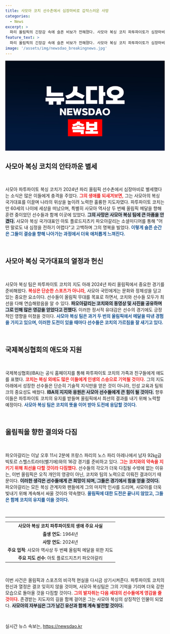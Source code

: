 ```yaml
---
title: 사모아 코치 선수촌에서 심장마비로 갑작스러운 사망
categories:
  - News
excerpt: >
  파리 올림픽의 긴장감 속에 슬픈 비보가 전해졌다. 사모아 복싱 코치 파투파이토가 심장마비로 세상을 떠났고, 그의 마지막 순간은 올림픽의 꿈과 함께 사라졌다. 아픈 추억과 감정이 뒤엉킨 이야기 속으로 들어가 보세요.
feature_text: >
  파리 올림픽의 긴장감 속에 슬픈 비보가 전해졌다. 사모아 복싱 코치 파투파이토가 심장마비로 세상을 떠났고, 그의 마지막 순간은 올림픽의 꿈과 함께 사라졌다. 아픈 추억과 감정이 뒤엉킨 이야기 속으로 들어가 보세요.
image: '/assets/img/newsdao_breakingnews.jpg'
---
```


<p><img src="/assets/img/newsdao_breakingnews.jpg" alt="ranknews 속보" /></p>

<h2 data-ke-size="size26">사모아 복싱 코치의 안타까운 별세</h2>

<p data-ke-size="size16">&nbsp;</p>

<p>사모아 파투파이토 복싱 코치가 2024년 파리 올림픽 선수촌에서 심장마비로 별세했다는 소식은 많은 이들에게 충격을 주었다. <b><span style="color: #ee2323;">그의 생애를 되새겨보면,</span></b> 그는 사모아의 복싱 국가대표를 이끌며 나라의 위상을 높이려 노력한 훌륭한 지도자였다. 파투파이토 코치는 만 60세의 나이에 세상을 떠났으며, 특별히 사모아 역사상 두 번째 올림픽 메달을 향해 훈련 중이었던 선수들과 함께 이곳에 있었다. <b><span style="background-color: #21538527;">그의 사망은 사모아 복싱 팀에 큰 아픔을 안겼다.</span></b> 사모아 복싱 국가대표인 아토 플로드지츠키 파오아갈리는 소셜미디어를 통해 "어떤 말로도 내 심정을 전하기 어렵다"고 고백하며 그의 명복을 빌었다. <b><span style="color: #1a5490;">이렇게 슬픈 순간은 그들이 결승을 향해 나아가는 과정에서 더욱 애처롭게 느껴진다.</span></b></p>

<p data-ke-size="size16">&nbsp;</p>

<h2 data-ke-size="size26">사모아 복싱 국가대표의 열정과 헌신</h2>

<p data-ke-size="size16">&nbsp;</p>

<p>사모아 복싱 팀은 파투파이토 코치의 지도 아래 2024년 파리 올림픽에서 중요한 경기를 준비해왔다. <b><span style="color: #ee2323;">복싱은 단순한 스포츠가 아니라,</span></b> 사모아 국민에게는 문화와 정체성을 담고 있는 중요한 요소이다. 선수들이 올림픽 무대를 목표로 하면서, 코치와 선수들 모두가 최선을 다해 연습해왔음을 알 수 있다. <b><span style="background-color: #21538527;">파오아갈리는 코치와의 동영상 및 사진을 공유하며 그로 인해 많은 영감을 얻었다고 전했다.</span></b> 이러한 정서적 유대감은 선수의 경기에도 긍정적인 영향을 미쳤을 것이다. <b><span style="color: #1a5490;">사모아 복싱 팀은 과거 두 번의 올림픽에서 메달을 따낸 경험을 가지고 있으며, 이러한 도전이 있을 때마다 선수들은 코치의 가르침을 잘 새기고 있다.</span></b></p>

<p data-ke-size="size16">&nbsp;</p>

<h2 data-ke-size="size26">국제복싱협회의 애도와 지원</h2>

<p data-ke-size="size16">&nbsp;</p>

<p>국제복싱협회(IBA)는 공식 홈페이지를 통해 파투파이토 코치의 가족과 친구들에게 애도를 표했다. <b><span style="color: #ee2323;">코치는 복싱 외에도 많은 이들에게 인생의 스승으로 기억될 것이다.</span></b> 그의 지도 아래에서 성장한 선수들은 단순히 기술적 지식만을 얻은 것이 아니라, 인성 교육과 팀워크의 중요성도 배웠다. <b><span style="background-color: #21538527;">IBA의 지지와 응원은 사모아 선수들에게 큰 힘이 될 것이다.</span></b> 향후 이들은 파투파이토 코치의 유지를 받들며 올림픽에서 최선의 결과를 내기 위해 노력할 예정이다. <b><span style="color: #1a5490;">사모아 복싱 팀은 코치의 뜻을 이어 받아 도전에 응답할 것이다.</span></b></p>

<p data-ke-size="size16">&nbsp;</p>

<h2 data-ke-size="size26">올림픽을 향한 결의와 다짐</h2>

<p data-ke-size="size16">&nbsp;</p>

<p>파오아갈리는 이날 오후 11시 2분에 프랑스 파리의 노스 파리 아레나에서 남자 92㎏급 빅토르 스헬스트라터(벨기에)와의 16강 경기를 준비하고 있다. <b><span style="color: #ee2323;">그는 코치와의 약속을 지키기 위해 최선을 다할 것이라 다짐했다.</span></b> 선수들의 각오가 더욱 다짐될 수밖에 없는 이유는, 이번 올림픽은 오직 개인의 영광이 아닌, 코치와 팀의 노력으로 이뤄진 결과이기 때문이다. <b><span style="background-color: #21538527;">이러한 생각은 선수들에게 큰 희망이 되며, 그들은 경기에서 힘을 얻을 것이다.</span></b> 파오아갈리는 모든 복싱 관계자와 팬들에게 그의 마지막 인사를 드리며, 사모아를 더욱 빛내기 위해 계속해서 싸울 것이라 약속했다. <b><span style="color: #1a5490;">올림픽에 대한 도전은 끝나지 않았고, 그들은 함께 코치의 유지를 이을 것이다.</span></b></p>

<p data-ke-size="size16">&nbsp;</p>

<hr>

<table style="width: 100%; border-collapse: collapse;">
<tr>
<td style="text-align: center; height: 17px;"><b>사모아 복싱 코치 파투파이토의 생애 주요 사실</b></td>
</tr>
<tr>
<td style="text-align: center; height: 17px;"><b>출생 연도</b>: 1964년</td>
</tr>
<tr>
<td style="text-align: center; height: 17px;"><b>사망 연도</b>: 2024년</td>
</tr>
<tr>
<td style="text-align: center; height: 17px;"><b>주요 업적</b>: 사모아 역사상 두 번째 올림픽 메달을 위한 지도</td>
</tr>
<tr>
<td style="text-align: center; height: 17px;"><b>주요 지도 선수</b>: 아토 플로드지츠키 파오아갈리</td>
</tr>
</table>

<p data-ke-size="size16">&nbsp;</p>

<p>이번 사건은 올림픽과 스포츠의 비극적 현실을 다시금 상기시켜준다. 파투파이토 코치의 헌신과 열정은 결코 잊히지 않을 것이며, 사모아 복싱팀은 그의 기억을 기리며 더욱 강한 모습으로 돌아올 것을 다짐할 것이다. <b><span style="color: #ee2323;">그의 발자취는 다음 세대의 선수들에게 영감을 줄 것이다.</span></b> 존경받는 지도자의 길을 함께 걸어온 그는 사모아 복싱의 상징적인 인물이 되었다. <b><span style="background-color: #21538527;">사모아의 자부심은 그가 남긴 유산과 함께 계속 발전할 것이다.</span></b></p>

<p data-ke-size="size16">&nbsp;</p>
실시간 뉴스 속보는, <a href="https://newsdao.kr" rel="dofollow">https://newsdao.kr</a>


